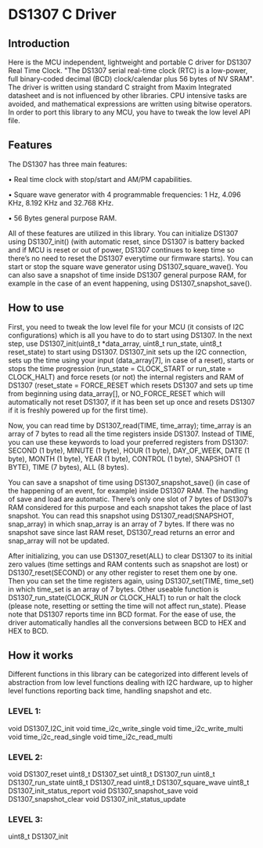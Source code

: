 # DS1307 C Driver
## Introduction
Here is the MCU independent, lightweight and portable C driver for DS1307 Real Time Clock. "The DS1307 serial real-time clock (RTC) is a low-power, full binary-coded decimal (BCD) clock/calendar plus 56 bytes of NV SRAM". The driver is written using standard C straight from Maxim Integrated datasheet and is not influenced by other libraries. CPU intensive tasks are avoided, and mathematical expressions are written using bitwise operators. In order to port this library to any MCU, you have to tweak the low level API file.

## Features
The DS1307 has three main features:

•	Real time clock with stop/start and AM/PM capabilities.

•	Square wave generator with 4 programmable frequencies: 1 Hz, 4.096 KHz, 8.192 KHz and 32.768 KHz.

•	56 Bytes general purpose RAM.

All of these features are utilized in this library. You can initialize DS1307 using DS1307_init() (with automatic reset, since DS1307 is battery backed and if MCU is reset or out of power, DS1307 continues to keep time so there’s no need to reset the DS1307 everytime our firmware starts). You can start or stop the square wave generator using DS1307_square_wave(). You can also save a snapshot of time inside DS1307 general purpose RAM, for example in the case of an event happening, using DS1307_snapshot_save().

## How to use
First, you need to tweak the low level file for your MCU (it consists of I2C configurations) which is all you have to do to start using DS1307. In the next step, use DS1307_init(uint8_t *data_array, uint8_t run_state, uint8_t reset_state) to start using DS1307. DS1307_init sets up the I2C connection, sets up the time using your input (data_array[7], in case of a reset), starts or stops the time progression (run_state = CLOCK_START or run_state = CLOCK_HALT) and force resets (or not) the internal registers and RAM of DS1307 (reset_state = FORCE_RESET which resets DS1307 and sets up time from beginning using data_array[], or NO_FORCE_RESET which will automatically not reset DS1307, if it has been set up once and resets DS1307 if it is freshly powered up for the first time).

Now, you can read time by DS1307_read(TIME, time_array); time_array is an array of 7 bytes to read all the time registers inside DS1307. Instead of TIME, you can use these keywords to load your preferred registers from DS1307: SECOND (1 byte), MINUTE (1 byte), HOUR (1 byte), DAY_OF_WEEK, DATE (1 byte), MONTH (1 byte), YEAR (1 byte), CONTROL (1 byte), SNAPSHOT (1 BYTE), TIME (7 bytes), ALL (8 bytes).

You can save a snapshot of time using DS1307_snapshot_save() (in case of the happening of an event, for example) inside DS1307 RAM. The handling of save and load are automatic. There’s only one slot of 7 bytes of DS1307’s RAM considered for this purpose and each snapshot takes the place of last snapshot. You can read this snapshot using DS1307_read(SNAPSHOT, snap_array) in which snap_array is an array of 7 bytes. If there was no snapshot save since last RAM reset, DS1307_read returns an error and snap_array will not be updated.

After initializing, you can use DS1307_reset(ALL) to clear DS1307 to its initial zero values (time settings and RAM contents such as snapshot are lost) or DS1307_reset(SECOND) or any other register to reset them one by one. Then you can set the time registers again, using DS1307_set(TIME, time_set) in which time_set is an array of 7 bytes.
Other useable function is DS1307_run_state(CLOCK_RUN *or* CLOCK_HALT) to run or halt the clock (please note, resetting or setting the time will not affect run_state).
Please note that DS1307 reports time inn BCD format. For the ease of use, the driver automatically handles all the conversions between BCD to HEX and HEX to BCD.

## How it works
Different functions in this library can be categorized into different levels of abstraction from low level functions dealing with I2C hardware, up to higher level functions reporting back time, handling snapshot and etc.

### LEVEL 1:
void DS1307_I2C_init
void time_i2c_write_single
void time_i2c_write_multi
void time_i2c_read_single
void time_i2c_read_multi

### LEVEL 2:
void DS1307_reset
uint8_t DS1307_set
uint8_t DS1307_run
uint8_t DS1307_run_state
uint8_t DS1307_read
uint8_t DS1307_square_wave
uint8_t DS1307_init_status_report
void DS1307_snapshot_save
void DS1307_snapshot_clear
void DS1307_init_status_update

### LEVEL 3:
uint8_t DS1307_init


